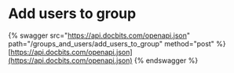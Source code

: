 # Add users to group

{% swagger src="https://api.docbits.com/openapi.json" path="/groups_and_users/add_users_to_group" method="post" %}
[https://api.docbits.com/openapi.json](https://api.docbits.com/openapi.json)
{% endswagger %}
